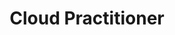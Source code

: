 ---
title: 'Cloud Practitioner'
company: 'Amazon Web Services'
companyRank: -1
url: 'https://www.credly.com/badges/06c31d24-ae38-432f-a6f4-0631bbec018d/public_url'
issueDate: '2024-08-15'
expiryDate: '2027-09-23'
---